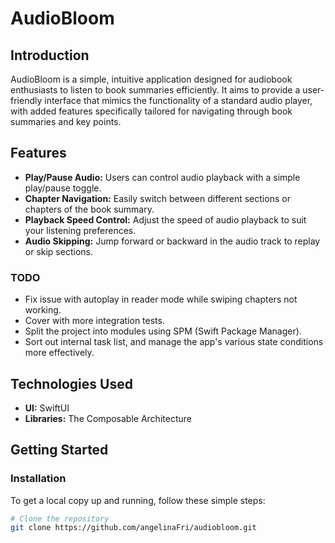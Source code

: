 # AudioBloom

## Introduction

AudioBloom is a simple, intuitive application designed for audiobook enthusiasts to listen to book summaries efficiently. It aims to provide a user-friendly interface that mimics the functionality of a standard audio player, with added features specifically tailored for navigating through book summaries and key points.

## Features

- **Play/Pause Audio:** Users can control audio playback with a simple play/pause toggle.
- **Chapter Navigation:** Easily switch between different sections or chapters of the book summary.
- **Playback Speed Control:** Adjust the speed of audio playback to suit your listening preferences.
- **Audio Skipping:** Jump forward or backward in the audio track to replay or skip sections.

### TODO

- Fix issue with autoplay in reader mode while swiping chapters not working.
- Cover with more integration tests.
- Split the project into modules using SPM (Swift Package Manager).
- Sort out internal task list, and manage the app's various state conditions more effectively.

## Technologies Used

- **UI:** SwiftUI
- **Libraries:** The Composable Architecture

## Getting Started

### Installation

To get a local copy up and running, follow these simple steps:

```bash
# Clone the repository
git clone https://github.com/angelinaFri/audiobloom.git

